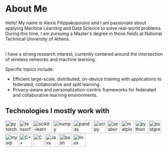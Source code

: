 
<h1>About Me</h1>
Hello! My name is Alexis Filippakopoulos and I am passionate about applying Machine Learning and Data Science to solve real-world problems. During this time, I am pursuing a Master's degree in those fields at National Technical University of Athens.<br><br>

I have a strong research interest, currently centered around the intersection of wireless networks and machine learning. 

Specific topics include:

<ul>
  <li>Efficient large-scale, distributed, on-device training with applications to federated, collaborative and split learning.</li>
  <li>Privacy-aware and personalization-centric frameworks for federated and collaborative learning environments.</li>
</ul>

<h2>Technologies I mostly work with</h2>

<p align="left"> 
  <img src="https://www.vectorlogo.zone/logos/pytorch/pytorch-icon.svg" alt="pytorch" width="40" height="40"/>
  <img src="https://www.vectorlogo.zone/logos/tensorflow/tensorflow-icon.svg" alt="tensorflow" width="40" height="40"/> 
  <img src="https://upload.wikimedia.org/wikipedia/commons/thumb/0/05/Scikit_learn_logo_small.svg/640px-Scikit_learn_logo_small.svg.png" alt="scikit-learn" width="60" height="40"/> 
  <img src="https://upload.wikimedia.org/wikipedia/commons/3/31/NumPy_logo_2020.svg" alt="numpy" width="60" height="40"/> 
  <img src="https://upload.wikimedia.org/wikipedia/commons/thumb/e/ed/Pandas_logo.svg/512px-Pandas_logo.svg.png?20200209204934" alt="pandas" width="60" height="40"/> 
  <img src="https://upload.wikimedia.org/wikipedia/commons/thumb/b/b2/SCIPY_2.svg/512px-SCIPY_2.svg.png?20200904111722" alt="scipy" width="40" height="40"/> 
  <img src="https://seaborn.pydata.org/_images/logo-mark-lightbg.svg" alt="seaborn" width="40" height="40"/> 
  <img src="https://matplotlib.org/stable/_images/sphx_glr_logos2_001.png" alt="matplotlib" width="40" height="40"/> 
  <img src="https://www.svgrepo.com/show/452091/python.svg" alt="python" width="40" height="40"/>
  <img src="https://upload.wikimedia.org/wikipedia/commons/thumb/2/29/Postgresql_elephant.svg/540px-Postgresql_elephant.svg.png?20080116191800" alt="postgresql" width="40" height="40"/>
  <img src="https://www.svgrepo.com/show/303251/mysql-logo.svg" alt="mysql" width="40" height="40"/>
  <img src="https://www.svgrepo.com/show/373528/cpp3.svg" alt="C++" width="40" height="40"/>
  <img src="https://upload.wikimedia.org/wikipedia/commons/thumb/1/18/C_Programming_Language.svg/380px-C_Programming_Language.svg.png?20201031132917" alt="C" width="35" height="40"/>
  <img src="https://www.svgrepo.com/show/452234/java.svg" alt="Java" width="40" height="40"/>
  <img src="https://bashlogo.com/img/symbol/svg/full_colored_dark.svg" alt="bash" width="40" height="40"/>
  <img src="https://www.svgrepo.com/show/448236/linux.svg" alt="linux" width="40" height="40"/>
</p>



